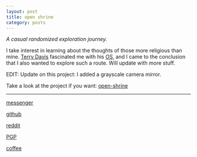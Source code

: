 ```yaml
---
layout: post
title: open shrine
category: posts
---
```


*A casual randomized exploration journey.*

I take interest in learning about the thoughts of those more religious than mine.
[Terry Davis](https://en.wikipedia.org/wiki/Terry_A._Davis) fascinated me with his [OS](https://en.wikipedia.org/wiki/TempleOS), 
and I came to the conclusion that I also wanted to explore such a route. Will update with more stuff.

EDIT:
Update on this project: I added a grayscale camera mirror.

Take a look at the project if you want:
[open-shrine][open-shrine]

---

[messenger][facebook]

[github][dqd]

[reddit][reddit]

[PGP][PGP]

[coffee][coffee]

[facebook]: https://www.m.me/dqdang1
[dqd]: https://github.com/dqdang
[reddit]: https://www.reddit.com/user/outsidefarmland
[PGP]: https://raw.githubusercontent.com/dqdang/dqdang.github.io/master/derek-dang.asc
[coffee]: https://www.buymeacoffee.com/dqdang
[open-shrine]: https://github.com/dqdang/open-shrine
